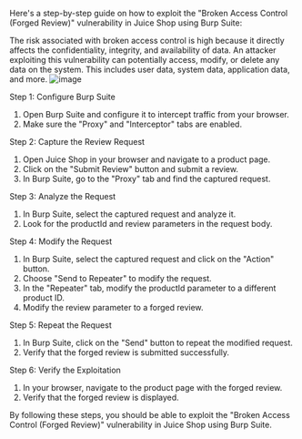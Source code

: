 Here's a step-by-step guide on how to exploit the "Broken Access Control (Forged Review)" vulnerability in Juice Shop using Burp Suite:

The risk associated with broken access control is high because it directly affects the confidentiality, integrity, and availability of data. An attacker exploiting this vulnerability can potentially access, modify, or delete any data on the system. This includes user data, system data, application data, and more.
![image](https://github.com/user-attachments/assets/ed05b6c3-8b82-42b8-966c-aadfea0a5a6b)

Step 1: Configure Burp Suite

1. Open Burp Suite and configure it to intercept traffic from your browser.
2. Make sure the "Proxy" and "Interceptor" tabs are enabled.

Step 2: Capture the Review Request

1. Open Juice Shop in your browser and navigate to a product page.
2. Click on the "Submit Review" button and submit a review.
3. In Burp Suite, go to the "Proxy" tab and find the captured request.

Step 3: Analyze the Request

1. In Burp Suite, select the captured request and analyze it.
2. Look for the productId and review parameters in the request body.

Step 4: Modify the Request

1. In Burp Suite, select the captured request and click on the "Action" button.
2. Choose "Send to Repeater" to modify the request.
3. In the "Repeater" tab, modify the productId parameter to a different product ID.
4. Modify the review parameter to a forged review.

Step 5: Repeat the Request

1. In Burp Suite, click on the "Send" button to repeat the modified request.
2. Verify that the forged review is submitted successfully.

Step 6: Verify the Exploitation

1. In your browser, navigate to the product page with the forged review.
2. Verify that the forged review is displayed.

By following these steps, you should be able to exploit the "Broken Access Control (Forged Review)" vulnerability in Juice Shop using Burp Suite.
